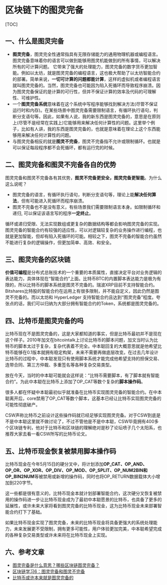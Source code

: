# 区块链下的图灵完备

[TOC]

## 一、什么是图灵完备

-   **图灵完备**，图灵完全性通常指具有无限存储能力的通用物理机器或编程语言。图灵完备意味着你的语言可以做到能够用图灵机能做到的所有事情，可以解决所有的可计算问题。 它带来了强大的处理能力，图灵完备的数字货币更加智能。例如以太坊，就是图灵完备的编程语言，这也极大帮助了以太坊智能合约的部署。简单来说，**一切可计算的问题都能计算**，这样的虚拟机或者编程语言就叫图灵完备的。当然，图灵完备也可能因为陷入死循环而导致程序崩溃。因为图灵完备保证的是计算的可行性，但并不保证计算的效率及代码的可理解性、可维护性。
-   一个**图灵完备系统**意味着在这个系统中写程序能够找到解决方法(尽管不保证运行时和内存)。在某些场景中图灵完备需要限制语言，有循环执行语句，判断分支语句等。因此，如果有人说，我的新东西是图灵完备的，意思是在原则上(尽管不是经常在实践上)它能够用来解决任何计算性的问题。这里举个例子，比如有人讲，我的东西是图灵完备的，也就是意味着在理论上这个东西能够用来解决任何计算性的问题。
-   与图灵完备相反的就是**图灵不完备**，图灵不完备指不允许或限制循环。也就是可以保证每段程序都不会死循环，都有运行完的时候。

## 二、图灵完备和图灵不完备各自的优势

图灵完备和图灵不完备各有其优势，**图灵不完备更安全，图灵完备更智能**。为什么这么说呢？

-   图灵完备的语言，有循环执行语句，判断分支语句等，理论上能**解决任何算法**，但有可能进入死循环而程序崩溃。
-   图灵不完备也不是没有意义，有些场景我们需要限制语言本身。如限制循环和递归, 可以保证该语言写的程序**一定终止**。

循环或递归受限、无法实现数组或更复杂的数据结构等都会影响图灵完备的实现。图灵完备的智能合约有较强的适应性，可以对逻辑较复杂的业务操作进行编程，也就是更加智能，但却有陷入死循环的可能。相较之下，图灵不完备的智能合约虽然不能进行复杂的逻辑操作，但更加简单、高效、和安全。

## 三、图灵完备的区块链

**价值可编程**是分布式总账技术的一个重要的本质属性，直接决定平台对业务逻辑的表达能力，具体体现在“智能合约”上面。比特币BTC的内置脚本表达能力是极为有限的，所以比特币的脚本系统是图灵不完备的。瑞波XRP目前不支持智能合约。Bitshares比特股的智能合约在运用上有很多限制，并不能自定义，因此仍然是图灵不完备的。而以太坊和 HyperLedger 支持智能合约且达到“图灵完备”程度。夸张点的话，我们可以归纳为大部分拥有智能合约的Token，系统都是图灵完备的。

## 四、比特币是图灵完备的吗

比特币现在不是图灵完备的，这是大家都知道的事实，但是比特币最初并不是现在这个样子。2010年加文在bitcointalk上讨论比特币的脚本问题，加文当时认为比特币的脚本太过于复杂，复杂代表着不完全。中本聪回复的大概意思就是他希望比特币能够在0.1版本就拥有稳定构架，未来不需要再做底层改变。在过去几年设计比特币的过程中，中本聪发现只有使用脚本系统才能完成他希望支持的担保交易、连带合同、第三方仲裁、多重签名等各种复杂交易类型。

放在今天，当时的中本聪可能就会这样说：“比特币需要脚本，有了脚本就有智能合约”。为此中本聪在比特币上添加了OP_CAT等数个复杂的**脚本操作码**。

很多人都在怀疑中本聪最初似乎就准备在比特币实现图灵完备的智能合约。在中本聪离开后，core禁用了OP_CAT等数个脚本，这基本已经让比特币实现图灵完备的可能性彻底破产。

CSW声称比特币之前设计这些操作码就已经足够实现图灵完备。对于CSW到底是不是中本聪这里就不做讨论了，不过不管他是不是中本聪，CSW毕竟拥有400多个区块链专利，他对于比特币和区块链的理解绝对是秒了论坛喷子几个太阳系，也推荐大家去看一看CSW所写的比特币论文。

## 五、比特币现金恢复被禁用脚本操作码

比特币现金在今年5月15日的硬分叉中，将计划添加**OP_CAT、OP_AND、OP_OR、OP_XOR、OP_DIV、OP_MOD、OP_SPLIT、OP_NUM2BIN和OP_BIN2NUM**等被禁用或新增的操作码，同时也将OP_RETURN数据载体大小增加到220字节。

这一些都是很有意义的，比特币现金本就计划部署智能合约，这次硬分叉恢复被禁用的操作码进一步让比特币现金成为了最初中本聪愿景的比特币，也具备了更多的延展性，或许未来大家将看到图灵完备的比特币现金，这为比特币现金未来部署智能合约打下了基础。

如果比特币现金实现了图灵完备，未来的比特币现金将具备更强大的系统处理能力，未来发展更不受限制，拥有更多可能性，用户体验更加完美，中本聪希望完成的各种复杂交易类型或许未来将在比特币现金上实现。

## 六、参考文章

-   [图灵完备是什么意思？哪些区块链图灵完备？](https://baijiahao.baidu.com/s?id=1628254498242396681&wfr=spider&for=pc)
-   [区块链学习6：图灵完备和图灵不完备](https://blog.csdn.net/LaoYuanPython/article/details/107903886)
-   [比特币或许本来就是图灵完备的](https://zhuanlan.zhihu.com/p/35526610)